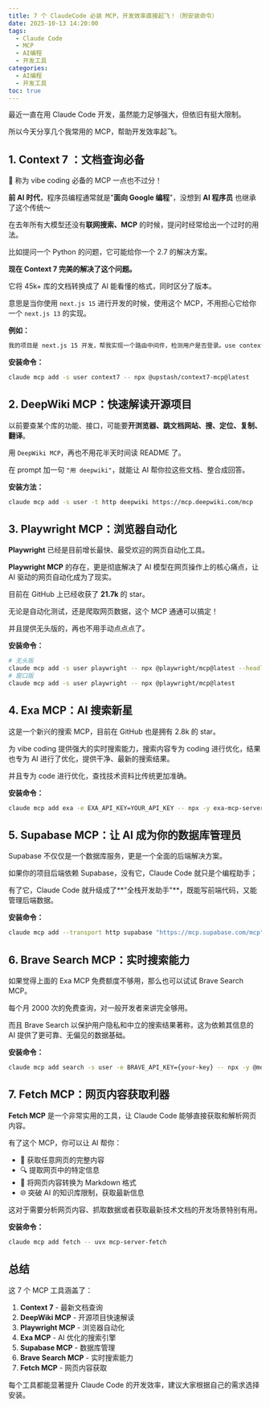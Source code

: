 ```yaml
---
title: 7 个 ClaudeCode 必装 MCP，开发效率直接起飞！（附安装命令）
date: 2025-10-13 14:20:00
tags:
  - Claude Code
  - MCP
  - AI编程
  - 开发工具
categories:
  - AI编程
  - 开发工具
toc: true
---
```


最近一直在用 Claude Code 开发，虽然能力足够强大，但依旧有挺大限制。

所以今天分享几个我常用的 MCP，帮助开发效率起飞。

## 1. Context 7 ：文档查询必备

🚀 称为 vibe coding 必备的 MCP 一点也不过分！

**前 AI 时代**，程序员编程通常就是"**面向 Google 编程**"，没想到 **AI 程序员** 也继承了这个传统～

在去年所有大模型还没有**联网搜索、MCP** 的时候，提问时经常给出一个过时的用法。

比如提问一个 Python 的问题，它可能给你一个 2.7 的解决方案。

**现在 Context 7 完美的解决了这个问题。**

它将 45k+ 库的文档转换成了 AI 能看懂的格式，同时区分了版本。

意思是当你使用 `next.js 15` 进行开发的时候，使用这个 MCP，不用担心它给你一个 `next.js 13` 的实现。

**例如：**
```bash
我的项目是 next.js 15 开发，帮我实现一个路由中间件，检测用户是否登录。use context7
```

**安装命令：**
```bash
claude mcp add -s user context7 -- npx @upstash/context7-mcp@latest
```

## 2. DeepWiki MCP：快速解读开源项目

以前要查某个库的功能、接口，可能要**开浏览器、跳文档网站、搜、定位、复制、翻译**。

用 `DeepWiki MCP`，再也不用花半天时间读 README 了。

在 prompt 加一句 `"用 deepwiki"`，就能让 AI 帮你拉这些文档、整合成回答。

**安装方法：**
```bash
claude mcp add -s user -t http deepwiki https://mcp.deepwiki.com/mcp
```

## 3. Playwright MCP：浏览器自动化

**Playwright** 已经是目前增长最快、最受欢迎的网页自动化工具。

**Playwright MCP** 的存在，更是彻底解决了 AI 模型在网页操作上的核心痛点，让 AI 驱动的网页自动化成为了现实。

目前在 GitHub 上已经收获了 **21.7k** 的 star。

无论是自动化测试，还是爬取网页数据，这个 MCP 通通可以搞定！

并且提供无头版的，再也不用手动点点点了。

**安装命令：**
```bash
# 无头版
claude mcp add -s user playwright -- npx @playwright/mcp@latest --headless
# 窗口版
claude mcp add -s user playwright -- npx @playwright/mcp@latest
```

## 4. Exa MCP：AI 搜索新星

这是一个新兴的搜索 MCP，目前在 GitHub 也是拥有 2.8k 的 star。

为 vibe coding 提供强大的实时搜索能力，搜索内容专为 coding 进行优化，结果也专为 AI 进行了优化，提供干净、最新的搜索结果。

并且专为 code 进行优化，查找技术资料比传统更加准确。

**安装命令：**
```bash
claude mcp add exa -e EXA_API_KEY=YOUR_API_KEY -- npx -y exa-mcp-server
```

## 5. Supabase MCP：让 AI 成为你的数据库管理员

Supabase 不仅仅是一个数据库服务，更是一个全面的后端解决方案。

如果你的项目后端依赖 Supabase，没有它，Claude Code 就只是个编程助手；

有了它，Claude Code 就升级成了**"全栈开发助手"**，既能写前端代码，又能管理后端数据。

**安装命令：**
```bash
claude mcp add --transport http supabase "https://mcp.supabase.com/mcp"
```

## 6. Brave Search MCP：实时搜索能力

如果觉得上面的 Exa MCP 免费额度不够用，那么也可以试试 Brave Search MCP。

每个月 2000 次的免费查询，对一般开发者来讲完全够用。

而且 Brave Search 以保护用户隐私和中立的搜索结果著称，这为依赖其信息的 AI 提供了更可靠、无偏见的数据基础。

**安装命令：**
```bash
claude mcp add search -s user -e BRAVE_API_KEY={your-key} -- npx -y @modelcontextprotocol/server-brave-search
```

## 7. Fetch MCP：网页内容获取利器

**Fetch MCP** 是一个非常实用的工具，让 Claude Code 能够直接获取和解析网页内容。

有了这个 MCP，你可以让 AI 帮你：
- 📖 获取任意网页的完整内容
- 🔍 提取网页中的特定信息
- 📝 将网页内容转换为 Markdown 格式
- 🌐 突破 AI 的知识库限制，获取最新信息

这对于需要分析网页内容、抓取数据或者获取最新技术文档的开发场景特别有用。

**安装命令：**
```bash
claude mcp add fetch -- uvx mcp-server-fetch
```

## 总结

这 7 个 MCP 工具涵盖了：

1. **Context 7** - 最新文档查询
2. **DeepWiki MCP** - 开源项目快速解读
3. **Playwright MCP** - 浏览器自动化
4. **Exa MCP** - AI 优化的搜索引擎
5. **Supabase MCP** - 数据库管理
6. **Brave Search MCP** - 实时搜索能力
7. **Fetch MCP** - 网页内容获取

每个工具都能显著提升 Claude Code 的开发效率，建议大家根据自己的需求选择安装。